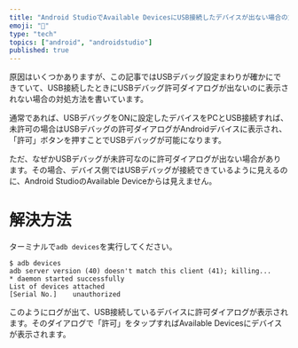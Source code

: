 ```yaml
---
title: "Android StudioでAvailable DevicesにUSB接続したデバイスが出ない場合の対処"
emoji: "🔨"
type: "tech"
topics: ["android", "androidstudio"]
published: true
---
```


原因はいくつかありますが、この記事ではUSBデバッグ設定まわりが確かにできていて、USB接続したときにUSBデバッグ許可ダイアログが出ないのに表示されない場合の対処方法を書いています。

通常であれば、USBデバッグをONに設定したデバイスをPCとUSB接続すれば、未許可の場合はUSBデバッグの許可ダイアログがAndroidデバイスに表示され、「許可」ボタンを押すことでUSBデバッグが可能になります。

ただ、なぜかUSBデバッグが未許可なのに許可ダイアログが出ない場合があります。その場合、デバイス側ではUSBデバッグが接続できているように見えるのに、Android StudioのAvailable Deviceからは見えません。

# 解決方法

ターミナルで`adb devices`を実行してください。

```
$ adb devices
adb server version (40) doesn't match this client (41); killing...
* daemon started successfully
List of devices attached
[Serial No.]	unauthorized
```

このようにログが出て、USB接続しているデバイスに許可ダイアログが表示されます。そのダイアログで「許可」をタップすればAvailable Devicesにデバイスが表示されます。